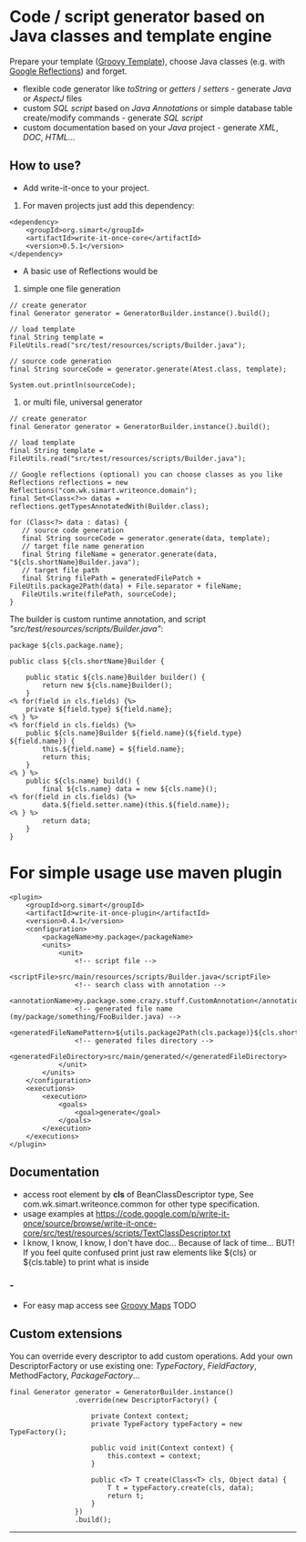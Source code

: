 # Code / script generator based on Java classes and template engine #
Prepare your template ([Groovy Template](http://groovy.codehaus.org/Groovy+Templates)), choose Java classes (e.g. with [Google Reflections](https://code.google.com/p/reflections)) and forget.

  * flexible code generator like _toString_ or _getters_ / _setters_ - generate _Java_ or _AspectJ_ files
  * custom _SQL script_ based on _Java Annotations_ or simple database table create/modify commands - generate _SQL script_
  * custom documentation based on your _Java_ project - generate _XML_, _DOC_, _HTML_...
## How to use? ##
  * Add write-it-once to your project.
  1. For maven projects just add this dependency:
```
<dependency>
    <groupId>org.simart</groupId>
    <artifactId>write-it-once-core</artifactId>
    <version>0.5.1</version>
</dependency>
```
  * A basic use of Reflections would be
  1. simple one file generation
```
// create generator
final Generator generator = GeneratorBuilder.instance().build();

// load template
final String template = FileUtils.read("src/test/resources/scripts/Builder.java");

// source code generation
final String sourceCode = generator.generate(Atest.class, template);

System.out.println(sourceCode);
```
  1. or multi file, universal generator
```
// create generator
final Generator generator = GeneratorBuilder.instance().build();

// load template
final String template = FileUtils.read("src/test/resources/scripts/Builder.java");

// Google reflections (optional) you can choose classes as you like
Reflections reflections = new Reflections("com.wk.simart.writeonce.domain");
final Set<Class<?>> datas = reflections.getTypesAnnotatedWith(Builder.class);

for (Class<?> data : datas) {
   // source code generation
   final String sourceCode = generator.generate(data, template);
   // target file name generation
   final String fileName = generator.generate(data, "${cls.shortName}Builder.java");
   // target file path
   final String filePath = generatedFilePatch + FileUtils.package2Path(data) + File.separator + fileName;
   FileUtils.write(filePath, sourceCode);
}
```
The builder is custom runtime annotation, and script _"src/test/resources/scripts/Builder.java"_:
```
package ${cls.package.name};

public class ${cls.shortName}Builder {

    public static ${cls.name}Builder builder() {
        return new ${cls.name}Builder();
    }
<% for(field in cls.fields) {%>
    private ${field.type} ${field.name};
<% } %>
<% for(field in cls.fields) {%>
    public ${cls.name}Builder ${field.name}(${field.type} ${field.name}) {
        this.${field.name} = ${field.name};
        return this;
    }
<% } %>
    public ${cls.name} build() {
        final ${cls.name} data = new ${cls.name}();
<% for(field in cls.fields) {%>
        data.${field.setter.name}(this.${field.name});
<% } %>
        return data;
    }
}
```
# For simple usage use maven plugin
```
<plugin>
	<groupId>org.simart</groupId>
	<artifactId>write-it-once-plugin</artifactId>
	<version>0.4.1</version>
	<configuration>
		<packageName>my.package</packageName>
		<units>
			<unit>
				<!-- script file -->
				<scriptFile>src/main/resources/scripts/Builder.java</scriptFile>
				<!-- search class with annotation -->
				<annotationName>my.package.some.crazy.stuff.CustomAnnotation</annotationName>
				<!-- generated file name (my/package/something/FooBuilder.java) -->
				<generatedFileNamePattern>${utils.package2Path(cls.package)}${cls.shortName}Builder.java</generatedFileNamePattern>
				<!-- generated files directory -->
				<generatedFileDirectory>src/main/generated/</generatedFileDirectory>
			</unit>
		</units>
	</configuration>
	<executions>
		<execution>
			<goals>
				<goal>generate</goal>
			</goals>
		</execution>
	</executions>
</plugin>
```
## Documentation ##
  * access root element by **cls** of BeanClassDescriptor type, See com.wk.simart.writeonce.common for other type specification.
  * usage examples at https://code.google.com/p/write-it-once/source/browse/write-it-once-core/src/test/resources/scripts/TextClassDescriptor.txt
  * I know, I know, I know, I don't have doc... Because of lack of time... BUT! If you feel quite confused print just raw elements like ${cls} or ${cls.table} to print what is inside

### - ###
  * For easy map access see [Groovy Maps](http://groovy.codehaus.org/JN1035-Maps)
TODO
## Custom extensions ##
You can override every descriptor to add custom operations. Add your own DescriptorFactory or use existing one: _TypeFactory_, _FieldFactory_, MethodFactory, _PackageFactory_...
```
final Generator generator = GeneratorBuilder.instance()
                .override(new DescriptorFactory() {
                    
                    private Context context;
                    private TypeFactory typeFactory = new TypeFactory();

                    public void init(Context context) {
                        this.context = context;
                    }

                    public <T> T create(Class<T> cls, Object data) {
                        T t = typeFactory.create(cls, data);
                        return t;
                    }
                })
                .build();
```

---
